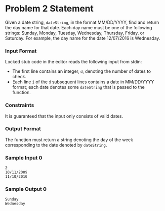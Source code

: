 # Problem 2 Statement

Given a date string, `dateString`, in the format MM/DD/YYYY, find and return the day name for that date. Each day name must be one of the following strings: Sunday, Monday, Tuesday, Wednesday, Thursday, Friday, or Saturday. For example, the day name for the date 12/07/2016 is Wednesday.

### Input Format

Locked stub code in the editor reads the following input from stdin:
* The first line contains an integer, `d`, denoting the number of dates to check.
* Each line `i` of the `d` subsequent lines contains a date in MM/DD/YYYY format; each date denotes some `dateString` that is passed to the function.

### Constraints

It is guaranteed that the input only consists of valid dates.
### Output Format

The function must return a string denoting the day of the week corresponding to the date denoted by `dateString`.

### Sample Input 0
```
2
10/11/2009
11/10/2010
```
### Sample Output 0
```
Sunday
Wednesday
```